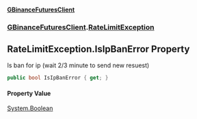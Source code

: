 #### [GBinanceFuturesClient](./index.md 'index')
### [GBinanceFuturesClient](./GBinanceFuturesClient.md 'GBinanceFuturesClient').[RateLimitException](./GBinanceFuturesClient-RateLimitException.md 'GBinanceFuturesClient.RateLimitException')
## RateLimitException.IsIpBanError Property
Is ban for ip (wait 2/3 minute to send new resuest)  
```csharp
public bool IsIpBanError { get; }
```
#### Property Value
[System.Boolean](https://docs.microsoft.com/en-us/dotnet/api/System.Boolean 'System.Boolean')  
